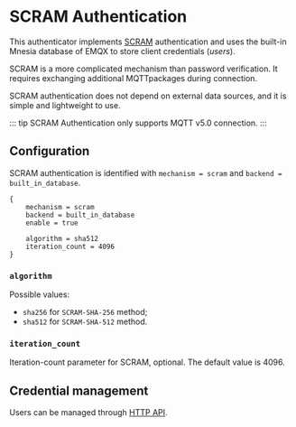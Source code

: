 # SCRAM Authentication

This authenticator implements [SCRAM](https://en.wikipedia.org/wiki/Salted_Challenge_Response_Authentication_Mechanism) authentication and uses the built-in Mnesia database of EMQX to store client credentials (_users_).

SCRAM is a more complicated mechanism than password verification. It requires exchanging additional MQTTpackages during connection.

SCRAM authentication does not depend on external data sources, and it is simple and lightweight to use.

::: tip
SCRAM Authentication only supports MQTT v5.0 connection.
:::

## Configuration

SCRAM authentication is identified with `mechanism = scram` and `backend = built_in_database`.

```
{
    mechanism = scram
    backend = built_in_database
    enable = true

    algorithm = sha512
    iteration_count = 4096
}
```

### `algorithm`

Possible values:
* `sha256` for `SCRAM-SHA-256` method;
* `sha512` for `SCRAM-SHA-512` method.

### `iteration_count`

Iteration-count parameter for SCRAM, optional. The default value is 4096.

## Credential management

Users can be managed through [HTTP API](./user_management.md).
